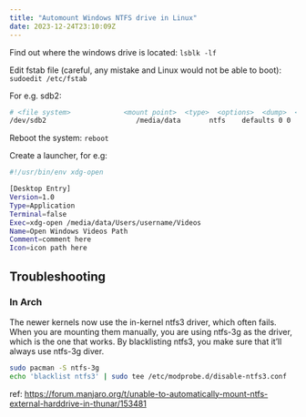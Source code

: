 ```yaml
---
title: "Automount Windows NTFS drive in Linux"
date: 2023-12-24T23:10:09Z
---
```


Find out where the windows drive is located: `lsblk -lf`

Edit fstab file (careful, any mistake and Linux would not be able to boot): `sudoedit /etc/fstab`

For e.g. sdb2:

```bash
# <file system>             <mount point>  <type>  <options>  <dump>  <pass>
/dev/sdb2                      /media/data       ntfs    defaults 0 0
```

Reboot the system: `reboot`

Create a launcher, for e.g:

```bash
#!/usr/bin/env xdg-open

[Desktop Entry]
Version=1.0
Type=Application
Terminal=false
Exec=xdg-open /media/data/Users/username/Videos
Name=Open Windows Videos Path
Comment=comment here
Icon=icon path here
```

## Troubleshooting

### In Arch

The newer kernels now use the in-kernel ntfs3 driver, which often fails. When you are mounting them manually, you are using ntfs-3g as the driver, which is the one that works. By blacklisting ntfs3, you make sure that it’ll always use ntfs-3g diver.

```bash
sudo pacman -S ntfs-3g
echo 'blacklist ntfs3' | sudo tee /etc/modprobe.d/disable-ntfs3.conf
```

ref: https://forum.manjaro.org/t/unable-to-automatically-mount-ntfs-external-harddrive-in-thunar/153481
